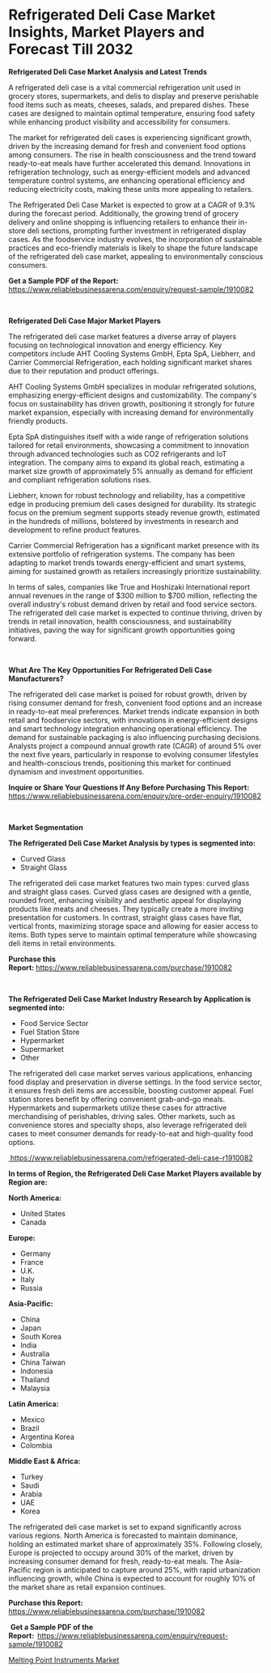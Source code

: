 <p><h1>Refrigerated Deli Case Market Insights, Market Players and Forecast Till 2032</h1></p><p><strong>Refrigerated Deli Case Market Analysis and Latest Trends</strong></p>
<p><p>A refrigerated deli case is a vital commercial refrigeration unit used in grocery stores, supermarkets, and delis to display and preserve perishable food items such as meats, cheeses, salads, and prepared dishes. These cases are designed to maintain optimal temperature, ensuring food safety while enhancing product visibility and accessibility for consumers.</p><p>The market for refrigerated deli cases is experiencing significant growth, driven by the increasing demand for fresh and convenient food options among consumers. The rise in health consciousness and the trend toward ready-to-eat meals have further accelerated this demand. Innovations in refrigeration technology, such as energy-efficient models and advanced temperature control systems, are enhancing operational efficiency and reducing electricity costs, making these units more appealing to retailers.</p><p>The Refrigerated Deli Case Market is expected to grow at a CAGR of 9.3% during the forecast period. Additionally, the growing trend of grocery delivery and online shopping is influencing retailers to enhance their in-store deli sections, prompting further investment in refrigerated display cases. As the foodservice industry evolves, the incorporation of sustainable practices and eco-friendly materials is likely to shape the future landscape of the refrigerated deli case market, appealing to environmentally conscious consumers.</p></p>
<p><strong>Get a Sample PDF of the Report:&nbsp;</strong> <a href="https://www.reliablebusinessarena.com/enquiry/request-sample/1910082?utm_campaign=3115&utm_medium=2&utm_source=Github&utm_content=ia&utm_term=05032025&utm_id=refrigerated-deli-case">https://www.reliablebusinessarena.com/enquiry/request-sample/1910082</a></p>
<p>&nbsp;</p>
<p><strong>Refrigerated Deli Case Major Market Players</strong></p>
<p><p>The refrigerated deli case market features a diverse array of players focusing on technological innovation and energy efficiency. Key competitors include AHT Cooling Systems GmbH, Epta SpA, Liebherr, and Carrier Commercial Refrigeration, each holding significant market shares due to their reputation and product offerings.</p><p>AHT Cooling Systems GmbH specializes in modular refrigerated solutions, emphasizing energy-efficient designs and customizability. The company's focus on sustainability has driven growth, positioning it strongly for future market expansion, especially with increasing demand for environmentally friendly products.</p><p>Epta SpA distinguishes itself with a wide range of refrigeration solutions tailored for retail environments, showcasing a commitment to innovation through advanced technologies such as CO2 refrigerants and IoT integration. The company aims to expand its global reach, estimating a market size growth of approximately 5% annually as demand for efficient and compliant refrigeration solutions rises.</p><p>Liebherr, known for robust technology and reliability, has a competitive edge in producing premium deli cases designed for durability. Its strategic focus on the premium segment supports steady revenue growth, estimated in the hundreds of millions, bolstered by investments in research and development to refine product features.</p><p>Carrier Commercial Refrigeration has a significant market presence with its extensive portfolio of refrigeration systems. The company has been adapting to market trends towards energy-efficient and smart systems, aiming for sustained growth as retailers increasingly prioritize sustainability. </p><p>In terms of sales, companies like True and Hoshizaki International report annual revenues in the range of $300 million to $700 million, reflecting the overall industry's robust demand driven by retail and food service sectors. The refrigerated deli case market is expected to continue thriving, driven by trends in retail innovation, health consciousness, and sustainability initiatives, paving the way for significant growth opportunities going forward.</p></p>
<p>&nbsp;</p>
<p><strong>What Are The Key Opportunities For Refrigerated Deli Case Manufacturers?</strong></p>
<p><p>The refrigerated deli case market is poised for robust growth, driven by rising consumer demand for fresh, convenient food options and an increase in ready-to-eat meal preferences. Market trends indicate expansion in both retail and foodservice sectors, with innovations in energy-efficient designs and smart technology integration enhancing operational efficiency. The demand for sustainable packaging is also influencing purchasing decisions. Analysts project a compound annual growth rate (CAGR) of around 5% over the next five years, particularly in response to evolving consumer lifestyles and health-conscious trends, positioning this market for continued dynamism and investment opportunities.</p></p>
<p><strong>Inquire or Share Your Questions If Any Before Purchasing This Report:</strong> <a href="https://www.reliablebusinessarena.com/enquiry/pre-order-enquiry/1910082?utm_campaign=3115&utm_medium=2&utm_source=Github&utm_content=ia&utm_term=05032025&utm_id=refrigerated-deli-case">https://www.reliablebusinessarena.com/enquiry/pre-order-enquiry/1910082</a></p>
<p>&nbsp;</p>
<p><strong>Market Segmentation</strong></p>
<p><strong>The Refrigerated Deli Case Market Analysis by types is segmented into:</strong></p>
<p><ul><li>Curved Glass</li><li>Straight Glass</li></ul></p>
<p><p>The refrigerated deli case market features two main types: curved glass and straight glass cases. Curved glass cases are designed with a gentle, rounded front, enhancing visibility and aesthetic appeal for displaying products like meats and cheeses. They typically create a more inviting presentation for customers. In contrast, straight glass cases have flat, vertical fronts, maximizing storage space and allowing for easier access to items. Both types serve to maintain optimal temperature while showcasing deli items in retail environments.</p></p>
<p><strong>Purchase this Report:&nbsp;</strong><a href="https://www.reliablebusinessarena.com/purchase/1910082?utm_campaign=3115&utm_medium=2&utm_source=Github&utm_content=ia&utm_term=05032025&utm_id=refrigerated-deli-case">https://www.reliablebusinessarena.com/purchase/1910082</a></p>
<p>&nbsp;</p>
<p><strong>The Refrigerated Deli Case Market Industry Research by Application is segmented into:</strong></p>
<p><ul><li>Food Service Sector</li><li>Fuel Station Store</li><li>Hypermarket</li><li>Supermarket</li><li>Other</li></ul></p>
<p><p>The refrigerated deli case market serves various applications, enhancing food display and preservation in diverse settings. In the food service sector, it ensures fresh deli items are accessible, boosting customer appeal. Fuel station stores benefit by offering convenient grab-and-go meals. Hypermarkets and supermarkets utilize these cases for attractive merchandising of perishables, driving sales. Other markets, such as convenience stores and specialty shops, also leverage refrigerated deli cases to meet consumer demands for ready-to-eat and high-quality food options.</p></p>
<p><a href="https://www.reliablebusinessarena.com/refrigerated-deli-case-r1910082?utm_campaign=3115&utm_medium=2&utm_source=Github&utm_content=ia&utm_term=05032025&utm_id=refrigerated-deli-case">&nbsp;https://www.reliablebusinessarena.com/refrigerated-deli-case-r1910082</a></p>
<p><strong>In terms of Region, the Refrigerated Deli Case Market Players available by Region are:</strong></p>
<p>
    <p> <strong> North America: </strong>
        <ul>
            <li>United States</li>
            <li>Canada</li>
        </ul>
        </p> 
    <p> <strong> Europe: </strong>
        <ul>
            <li>Germany</li>
            <li>France</li>
            <li>U.K.</li>
            <li>Italy</li>
            <li>Russia</li>
        </ul>
        </p> 
    <p> <strong> Asia-Pacific: </strong>
        <ul>
            <li>China</li>
            <li>Japan</li>
            <li>South Korea</li>
            <li>India</li>
            <li>Australia</li>
            <li>China Taiwan</li>
            <li>Indonesia</li>
            <li>Thailand</li>
            <li>Malaysia</li>
        </ul>
        </p> 
    <p> <strong> Latin America: </strong>
        <ul>
            <li>Mexico</li>
            <li>Brazil</li>
            <li>Argentina Korea</li>
            <li>Colombia</li>
        </ul>
        </p> 
    <p> <strong> Middle East & Africa: </strong>
        <ul>
            <li>Turkey</li>
            <li>Saudi</li>
            <li>Arabia</li>
            <li>UAE</li>
            <li>Korea</li>
        </ul>
    </p>
    </p>
<p><p>The refrigerated deli case market is set to expand significantly across various regions. North America is forecasted to maintain dominance, holding an estimated market share of approximately 35%. Following closely, Europe is projected to occupy around 30% of the market, driven by increasing consumer demand for fresh, ready-to-eat meals. The Asia-Pacific region is anticipated to capture around 25%, with rapid urbanization influencing growth, while China is expected to account for roughly 10% of the market share as retail expansion continues.</p></p>
<p><strong>Purchase this Report: </strong><a href="https://www.reliablebusinessarena.com/purchase/1910082?utm_campaign=3115&utm_medium=2&utm_source=Github&utm_content=ia&utm_term=05032025&utm_id=refrigerated-deli-case">https://www.reliablebusinessarena.com/purchase/1910082</a></p>
<p>&nbsp;<strong>Get a Sample PDF of the Report:&nbsp;&nbsp;</strong><a href="https://www.reliablebusinessarena.com/enquiry/request-sample/1910082?utm_campaign=3115&utm_medium=2&utm_source=Github&utm_content=ia&utm_term=05032025&utm_id=refrigerated-deli-case">https://www.reliablebusinessarena.com/enquiry/request-sample/1910082</a></p>
<p><strong></strong></p>
<p><p><a href="https://github.com/dailyspunj47/Market-Research-Report-List-1/blob/main/melting-point-instruments-market.md?utm_campaign=3115&utm_medium=2&utm_source=Github&utm_content=ia&utm_term=05032025&utm_id=refrigerated-deli-case">Melting Point Instruments Market</a></p></p>